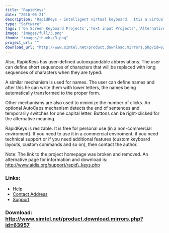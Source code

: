 ```yaml
---
title: "RapidKeys"
date: "2016-06-21"
description: "RapidKeys - Intelligent virtual keyboard.  Itis a virtual keyboard with word prediction that learns from what the user types and contextually suggests words that can be typed with a single click. The purpose of this feature is to obtain a greater speed of typing."
type: "Software"
tags: ['On Screen Keyboard Projects','Text input Projects','Alternative Access' ]
image: "images/full/3.png"
thumb: "images/thumbs/3.png"
project_url: ""
download_url: "http://www.simtel.net/product.download.mirrors.php?id=63957"
---
```

Also, RapidKeys has user-defined autoexpandable abbreviations. The user can define short sequences of characters that will be replaced with long sequences of characters when they are typed.

A similar mechanism is used for names. The user can define names and after this he can write them with lower letters, the names being automatically transformed to the proper form.

Other mechanisms are also used to minimize the number of clicks. An optional AutoCaps mechanism detects the end of sentences and temporarily switches for one capital letter. Buttons can be right-clicked for the alternative meaning.

RapidKeys is resizable. It is free for personal use (in a non-commercial enviroment). If you need to use it in a commercial enviroment, if you need technical support or if you need additional features (custom keyboard layouts, custom commands and so on), then contact the author.

Note: The link to the project homepage was broken and removed. An alternative page for information and download is:  <a class="" generated="" href="">http://www.aidis.org/support/rapid\_keys.php</a>

### Links:
- <a href="http://www.oatsoft.org/Software/rapidkeys-1/help">Help</a>
- <a href="mailto:lucian.velea@softhome.net">Contact Address</a>
- <a href="http://groups.yahoo.com/group/rapidkeys/">Support</a>

### Download: http://www.simtel.net/product.download.mirrors.php?id=63957 